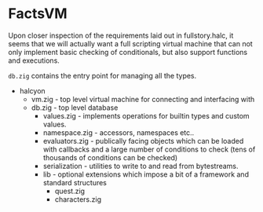# FactsVM

Upon closer inspection of the requirements laid 
out in fullstory.halc, it seems that we will actually 
want a full scripting virtual machine that can not only 
implement basic checking of conditionals, but also 
support functions and executions.

`db.zig` contains the entry point for managing all the 
types.


- halcyon
    - vm.zig - top level virtual machine for connecting and interfacing with
    - db.zig - top level database
        - values.zig - implements operations for builtin types and custom values.
        - namespace.zig - accessors, namespaces etc..
        - evaluators.zig - publically facing objects which can be loaded with callbacks and a large number of conditions to check 
          (tens of thousands of conditions can be checked)
        - serialization - utilities to write to and read from bytestreams.
        - lib - optional extensions which impose a bit of a framework and standard structures
            - quest.zig
            - characters.zig


